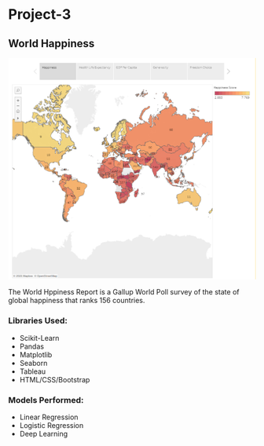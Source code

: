 # Project-3 
## World Happiness

![happiness_map.png](Images/happiness_map.png)

The World Hppiness Report is a Gallup World Poll survey of the state of global happiness that ranks 156 countries.

### Libraries Used:
- Scikit-Learn
- Pandas
- Matplotlib
- Seaborn
- Tableau
- HTML/CSS/Bootstrap

### Models Performed:
- Linear Regression
- Logistic Regression
- Deep Learning